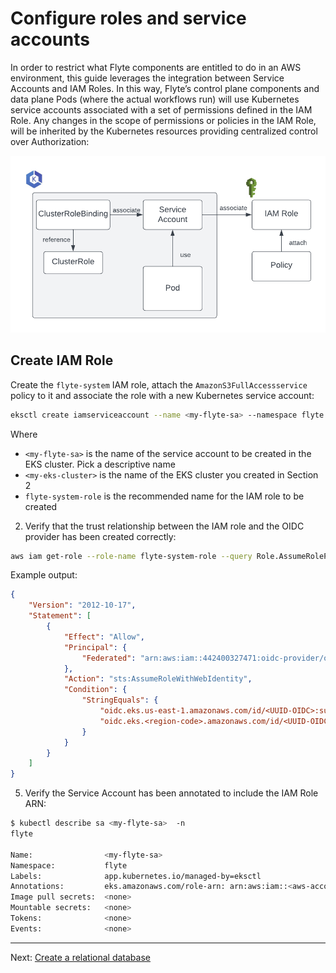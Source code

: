 # Configure roles and service accounts

In order to restrict what Flyte components are entitled to do in an AWS environment, this guide leverages the integration between Service Accounts and IAM Roles. In this way, Flyte’s control plane components and data plane Pods (where the actual workflows run) will use Kubernetes service accounts associated with a set of permissions defined in the IAM Role. Any changes in the scope of permissions or policies in the IAM Role, will be inherited by the Kubernetes resources providing centralized control over Authorization:

![](flyte-eks-permissions.png)

## Create IAM Role

Create the `flyte-system` IAM role, attach the `AmazonS3FullAccessservice` policy to it and associate the role with a new Kubernetes service account:

```bash
eksctl create iamserviceaccount --name <my-flyte-sa> --namespace flyte --cluster <my-eks-cluster> --region <region-code> --role-name flyte-system-role \ --attach-policy-arn arn:aws:iam::aws:policy/AmazonS3FullAccess --approve
```
Where
- `<my-flyte-sa>` is the name of the service account to be created in the EKS cluster. Pick a descriptive name
- `<my-eks-cluster>` is the name of the EKS cluster you created in Section 2
- `flyte-system-role` is the recommended name for the IAM role to be created
 

2. Verify that the trust relationship between the IAM role and the OIDC provider has been created correctly:
```bash
aws iam get-role --role-name flyte-system-role --query Role.AssumeRolePolicyDocument
```
Example output:
```json
{
    "Version": "2012-10-17",
    "Statement": [
        {
            "Effect": "Allow",
            "Principal": {
                "Federated": "arn:aws:iam::442400327471:oidc-provider/oidc.eks.<region-code>.amazonaws.com/id/<UUID-OIDC>"
            },
            "Action": "sts:AssumeRoleWithWebIdentity",
            "Condition": {
                "StringEquals": {
                    "oidc.eks.us-east-1.amazonaws.com/id/<UUID-OIDC>:sub": "system:serviceaccount:flyte:<my-flyte-sa>",
                    "oidc.eks.<region-code>.amazonaws.com/id/<UUID-OIDC>:aud": "sts.amazonaws.com"
                }
            }
        }
    ]
}
```

5. Verify the Service Account has been annotated to include the IAM Role ARN:
```bash
$ kubectl describe sa <my-flyte-sa>  -n 
flyte       

Name:                <my-flyte-sa>
Namespace:           flyte
Labels:              app.kubernetes.io/managed-by=eksctl
Annotations:         eks.amazonaws.com/role-arn: arn:aws:iam::<aws-account-id>:role/flyte-system-role
Image pull secrets:  <none>
Mountable secrets:   <none>
Tokens:              <none>
Events:              <none>
```
---
Next: [Create a relational database](04-create-database.md)